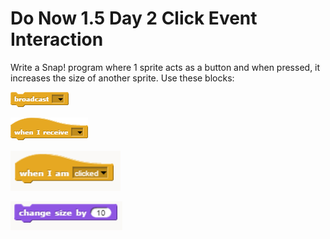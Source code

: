 # Do Now 1.5 Day 2 Click Event Interaction

Write a Snap! program where 1 sprite acts as a button and when pressed, it increases the size of another sprite. Use these blocks:

![Broadcast](../images/broadcast.png)

![when I receive](../images/when_i_receive.png)

![when I am](../images/when_i_am.png)

![change size by](../images/change_size_by.png)
